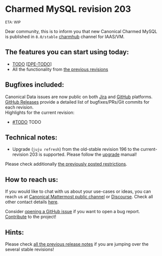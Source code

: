 # Charmed MySQL revision 203
<sub>ETA: WIP</sub>
<!-- <sub>Monday, December 4, 2023</sub> -->

Dear community, this is to inform you that new Canonical Charmed MySQL is published in `8.0/stable` [charmhub](https://charmhub.io/mysql?channel=8.0/stable) channel for IAAS/VM.

## The features you can start using today:

* [TODO](/t/TODO) [[DPE-TODO](https://warthogs.atlassian.net/browse/DPE-TODO)]
* All the functionality from [the previous revisions](/t/11883)

## Bugfixes included:

Canonical Data issues are now public on both [Jira](https://warthogs.atlassian.net/jira/software/c/projects/DPE/issues/) and [GitHub](https://github.com/canonical/mysql-operator/issues) platforms.<br/>[GitHub Releases](https://github.com/canonical/mysql-operator/releases) provide a detailed list of bugfixes/PRs/Git commits for each revision.<br/>Highlights for the current revision:

* [#TODO](https://github.com/canonical/mysql-operator/pull/TODO) TODO

<!-- 
## What is inside the charms:

* Charmed MySQL ships the latest MySQL “8.0.34-0ubuntu0.22.04.1”
* CLI mysql-shell updated to "8.0.34-0ubuntu0.22.04.1~ppa1"
* Backup tools xtrabackup/xbcloud  updated to "8.0.34-29"
* The Prometheus mysqld-exporter is "0.14.0-0ubuntu0.22.04.1~ppa1"
* VM charms based on [Charmed MySQL](https://snapcraft.io/charmed-mysql) SNAP (Ubuntu LTS “22.04” - ubuntu:22.04-based)
* Principal charms supports the latest LTS series “22.04” only.
* Subordinate charms support LTS “22.04” and “20.04” only.
--> 

## Technical notes:

* Upgrade (`juju refresh`) from the old-stable revision 196 to the current-revision 203 is supported. Please follow the [upgrade](/t/11745) manual!

Please check additionally [the previously posted restrictions](/t/11883).

## How to reach us:

If you would like to chat with us about your use-cases or ideas, you can reach us at [Canonical Mattermost public channel](https://chat.charmhub.io/charmhub/channels/data-platform) or [Discourse](https://discourse.charmhub.io/). Check all other contact details [here](/t/11867).

Consider [opening a GitHub issue](https://github.com/canonical/mysql-operator/issues) if you want to open a bug report.<br/>[Contribute](https://github.com/canonical/mysql-operator/blob/main/CONTRIBUTING.md) to the project!

## Hints:

Please check [all the previous release notes](/t/11883) if you are jumping over the several stable revisions!